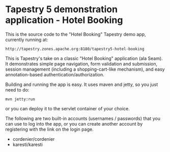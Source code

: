 # Tapestry 5 demonstration application - Hotel Booking

This is the source code to the "Hotel Booking" Tapestry demo app, currently
running at:

	http://tapestry.zones.apache.org:8180/tapestry5-hotel-booking

This is Tapestry's take on a classic "Hotel Booking" application (ala Seam). It
demonstrates simple page navigation, form validation and submission, session
management (including a shopping-cart-like mechanism), and easy annotation-based
authentication/authorization.

Building and running the app is easy. It uses maven and jetty, so you just need
to do:

    mvn jetty:run

or you can deploy it to the servlet container of your choice.

The following are two built-in accounts (usernames / passwords) that you can
use to log into the app, or you can create another account by registering with
the link on the login page.

* cordenier/cordenier
* karesti/karesti


